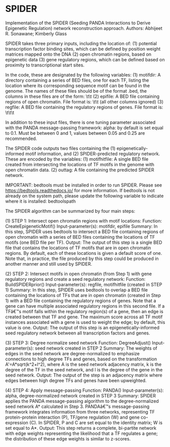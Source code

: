 # SPIDER

Implementation of the SPIDER (Seeding PANDA Interactions to Derive Epigenetic Regulation) network reconstruction approach.
Authors: Abhijeet R. Sonawane; Kimberly Glass


SPIDER takes three primary inputs, including the location of:
(1) potential transcription factor binding sites, which can be defined by position weight matrices mapped onto the DNA
(2) open chromatin regions, based on epigenetic data
(3) gene regulatory regions, which can be defined based on proximity to transcriptional start sites. 


In the code, these are designated by the following variables:
(1) motifdir: A directory containing a series of BED files, one for each TF, listing the location where its corresponding sequence motif can be found in the genome. The names of these files should be of the format <TFname>.bed, the columns in these files are of the form: <chr>\t<start>\t<end>
(2) epifile: A BED file containing regions of open chromatin. File format is: <chr>\t<start>\t<end> (all other columns ignored)
(3) regfile: A BED file containing the regulatory regions of genes. File format is: <chr>\t<start>\t<end>\t<gene-name>

In addition to these input files, there is one tuning parameter associated with the PANDA message-passing framework:
alpha: by default is set equal to 0.1. Must be between 0 and 1, values between 0.05 and 0.25 are recommended.


The SPIDER code outputs two files containing the (1) epigenetically-informed motif information, and (2) SPIDER-predicted regulatory network. These are encoded by the variables:
(1) motifhitfile: A single BED file created from intersecting the locations of TF motifs in the genome with open chromatin data.
(2) outtag: A file containing the predicted SPIDER network.

IMPORTANT: bedtools must be installed in order to run SPIDER. Please see https://bedtools.readthedocs.io/ for more information.
If bedtools is not already on the system path, please update the following variable to indicate where it is installed: bedtoolspath



The SPIDER algorithm can be summarized by four main steps:

(1) STEP 1: Intersect open chromatin regions with motif locations:
Function: CreateEpigeneticMotif()
Input-parameter(s): motifdir, epifile
Summary: In this step, SPIDER uses bedtools to intersect a BED file containing regions of open chromatin with a series of BED files containing the locations of TF motifs (one BED file per TF).
Output: The output of this step is a single BED file that contains the locations of TF motifs that are in open chromatin regions. By default, each of these locations is given a default score of one. Note that, in practice, the file produced by this step could be produced in another manner and still used by SPIDER.

(2) STEP 2: Intersect motifs in open chromatin (from Step 1) with gene regulatory regions and create a seed regulatory network:
Function: BuildSPIDERprior()
Input-parameter(s): regfile, motifhitfile (created in STEP 1)
Summary: In this step, SPIDER uses bedtools to overlap a BED file containing the locations of TFs that are in open chromatin (created in Step 1) with a BED file containing the regulatory regions of genes. Note that a gene can have multiple associated regulatory regions in this second file. If a TFâ€™s motif falls within the regulatory region(s) of a gene, then an edge is created between that TF and gene. The maximum score across all TF motif instances associated with a gene is used to weight the edge; by default, this value is one.
Output: The output of this step is an epigenetically-informed seed regulatory network between all transcription factors and genes. 

(3) STEP 3: Degree normalize seed network
Function: DegreeAdjust()
Input-parameter(s): seed network created in STEP 2
Summary: The weights of edges in the seed network are degree-normalized to emphasize connections to high degree TFs and genes, based on the transformation A'=A*sqrt(k^2+l^2), where A is the seed network adjacency matrix, k is the degree of the TF in the seed network, and l is the degree of the gene in the seed network.
Output: The output of the step is an adjacency matrix where edges between high degree TFs and genes have been upweighted.

(4) STEP 4: Apply message-passing
Function: PANDA()
Input-parameter(s): alpha, degree-normalized network created in STEP 3
Summary: SPIDER applies the PANDA message-passing algorithm to the degree-normalized seed network A* calculated in Step 3. PANDAâ€™s message-passing framework integrates information from three networks, representing TF protein-protein interaction (P), TF/gene regulation (W) and gene co-expression (C). In SPIDER, P and C are set equal to the identity matrix; W is set equal to A*.
Output: This step returns a complete, bi-partite network with edge weights representing the likelihood that a TF regulates a gene; the distribution of these edge weights is similar to z-scores. 
